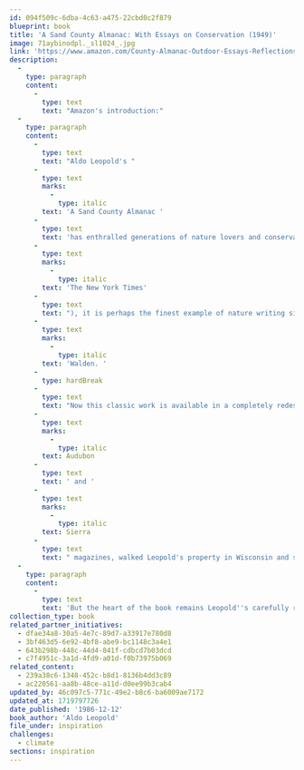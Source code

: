 ```yaml
---
id: 094f509c-6dba-4c63-a475-22cbd0c2f879
blueprint: book
title: 'A Sand County Almanac: With Essays on Conservation (1949)'
image: 71aybinodpl._sl1024_.jpg
link: 'https://www.amazon.com/County-Almanac-Outdoor-Essays-Reflections/dp/0345345053/ref=sr_1_1?adgrpid=1331509151015665&dib=eyJ2IjoiMSJ9.tIqeqFERp17Y22rL7ODCyBi70H7MplsBpg7xuYi8IxMQnTuB_OL627Ytd4BEuXZStaQf-zDbTWZzKVbB46UQVg.201X_Ip93qSJCPHBiqZT_27hSA7ga4rN1PhjdHCA1OE&dib_tag=se&hvadid=83219393874437&hvbmt=be&hvdev=c&hvlocphy=103662&hvnetw=o&hvqmt=e&hvtargid=kwd-83219677578478%3Aloc-190&hydadcr=3328_10810794&keywords=sand+county+almanac+with+essays+on+conservation+from+round+river&qid=1712505322&sr=8-1'
description:
  -
    type: paragraph
    content:
      -
        type: text
        text: "Amazon's introduction:"
  -
    type: paragraph
    content:
      -
        type: text
        text: "Aldo Leopold's "
      -
        type: text
        marks:
          -
            type: italic
        text: 'A Sand County Almanac '
      -
        type: text
        text: 'has enthralled generations of nature lovers and conservationists and is indeed revered by everyone seriously interested in protecting the natural world. Hailed for prose that is "full of beauty and vigor and bite" ('
      -
        type: text
        marks:
          -
            type: italic
        text: 'The New York Times'
      -
        type: text
        text: "), it is perhaps the finest example of nature writing since Thoreau's "
      -
        type: text
        marks:
          -
            type: italic
        text: 'Walden. '
      -
        type: hardBreak
      -
        type: text
        text: "Now this classic work is available in a completely redesigned and lavishly illustrated gift edition, featuring over one hundred beautiful full-color pictures by Michael Sewell, one of the country's leading nature photographers. Sewell, whose work has graced the pages of "
      -
        type: text
        marks:
          -
            type: italic
        text: Audubon
      -
        type: text
        text: ' and '
      -
        type: text
        marks:
          -
            type: italic
        text: Sierra
      -
        type: text
        text: " magazines, walked Leopold's property in Wisconsin and shot these photographs specifically for this edition, allowing readers to see Sand County as Leopold saw it. The resulting layout is spectacular. "
  -
    type: paragraph
    content:
      -
        type: text
        text: 'But the heart of the book remains Leopold''s carefully rendered observations of nature. Here we follow Leopold throughout the year, from January to December, as he walks about the rural Wisconsin landscape, watching a woodcock dance skyward in golden afternoon light, or spying a rough-legged hawk dropping like a feathered bomb on its prey. And perhaps most important are Leopold''s trenchant comments throughout the book on our abuse of the land and on what we must do to preserve this invaluable treasure. This edition also includes two of Leopold''s most eloquent essays on conservation, "The Land Ethic" and "Marshland Elegy." '
collection_type: book
related_partner_initiatives:
  - dfae34a8-30a5-4e7c-89d7-a33917e780d8
  - 3bf463d5-6e92-4bf8-abe9-bc1148c3a4e1
  - 643b298b-448c-44d4-841f-cdbcd7b03dcd
  - c7f4951c-3a1d-4fd9-a01d-f0b73975b069
related_content:
  - 239a38c6-1348-452c-b8d1-8136b4dd3c89
  - ac220561-aa8b-48ce-a11d-d0ee99b3cab4
updated_by: 46c097c5-771c-49e2-b8c6-ba6009ae7172
updated_at: 1719797726
date_published: '1986-12-12'
book_author: 'Aldo Leopold'
file_under: inspiration
challenges:
  - climate
sections: inspiration
---
```

